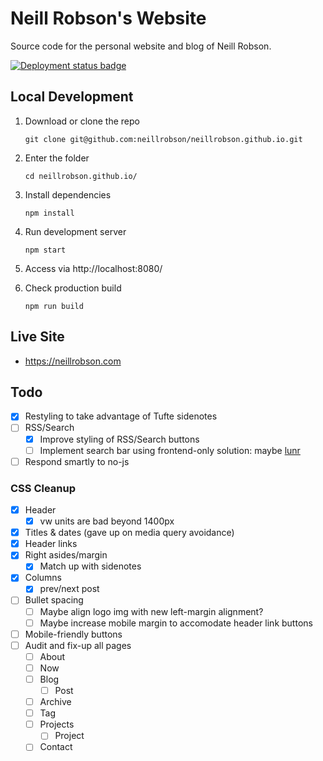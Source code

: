 # Neill Robson's Website

Source code for the personal website and blog of Neill Robson.

[![Deployment status badge](https://github.com/neillrobson/neillrobson.github.io/workflows/Publish%20Website/badge.svg)](https://github.com/neillrobson/neillrobson.github.io/actions)

## Local Development

1. Download or clone the repo

    ```
    git clone git@github.com:neillrobson/neillrobson.github.io.git
    ```

2. Enter the folder

    ```
    cd neillrobson.github.io/
    ```

3. Install dependencies

    ```
    npm install
    ```

4. Run development server

    ```
    npm start
    ```

5. Access via http://localhost:8080/

6. Check production build

    ```
    npm run build
    ```

## Live Site

-   https://neillrobson.com

## Todo

-   [x] Restyling to take advantage of Tufte sidenotes
-   [ ] RSS/Search
    -   [x] Improve styling of RSS/Search buttons
    -   [ ] Implement search bar using frontend-only solution: maybe [lunr](https://lunrjs.com)
-   [ ] Respond smartly to no-js

### CSS Cleanup

- [x] Header
  - [x] vw units are bad beyond 1400px
- [x] Titles & dates (gave up on media query avoidance)
- [x] Header links
- [x] Right asides/margin
  - [x] Match up with sidenotes
- [x] Columns
  - [x] prev/next post
- [ ] Bullet spacing
  - [ ] Maybe align logo img with new left-margin alignment?
  - [ ] Maybe increase mobile margin to accomodate header link buttons
- [ ] Mobile-friendly buttons
- [ ] Audit and fix-up all pages
  - [ ] About
  - [ ] Now
  - [ ] Blog
    - [ ] Post
  - [ ] Archive
  - [ ] Tag
  - [ ] Projects
    - [ ] Project
  - [ ] Contact
